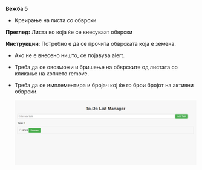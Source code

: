 **Вежба 5**
- Креирање на листа со обврски

**Преглед:** Листа во која ќе се внесуваат обврски 

**Инструкции**:  Потребно е да се прочита обврската која е земена.
- Ако не е внесено ништо, се појавува alert.
- Треба да се овозможи и бришење на обврските од листата со кликање на копчето remove.
- Треба да се имплементира и бројач кој ќе го брои бројот на активни обврски.

  ![](5-1.png)
